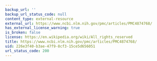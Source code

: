 ```yaml
---
backup_url: ''
backup_url_status_code: null
content_type: external-resource
external_url: https://www.ncbi.nlm.nih.gov/pmc/articles/PMC4874768/
has_external_license_warning: true
is_broken: false
license: https://en.wikipedia.org/wiki/All_rights_reserved
title: https://www.ncbi.nlm.nih.gov/pmc/articles/PMC4874768/
uid: 226e3f40-b3ae-47f9-8cf3-15ce5d656051
url_status_code: 200
---
```

